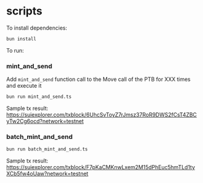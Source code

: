 # scripts

To install dependencies:

```bash
bun install
```

To run:

### mint_and_send

Add `mint_and_send` function call to the Move call of the PTB for XXX times and execute it

```bash
bun run mint_and_send.ts
```

Sample tx result:
https://suiexplorer.com/txblock/6UhcSvToyZ7rJmsz37RoR9DWS2fCsT4ZBCyTw2Cg6ocd?network=testnet

### batch_mint_and_send

```bash
bun run batch_mint_and_send.ts
```

Sample tx result:
https://suiexplorer.com/txblock/F7pKaCMKnwLxem2M15dPhEuc5hmTLd1tyXCb5fw4oUaw?network=testnet
